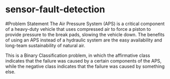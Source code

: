 # sensor-fault-detection

#Problem Statement
The Air Pressure System (APS) is a critical component of a heavy-duty vehicle that uses compressed air to force a piston to provide pressure to the break pads, slowing the vehicle down. The benefits of using an APS instead of a hydraulic system are the easy availability and long-team sustainability of natural air.

This is a Binary Classification problem, in which the affirmative class indicates that the failure was caused by a certain components of the APS, while the negative class indicates that the failure was caused by something else.
